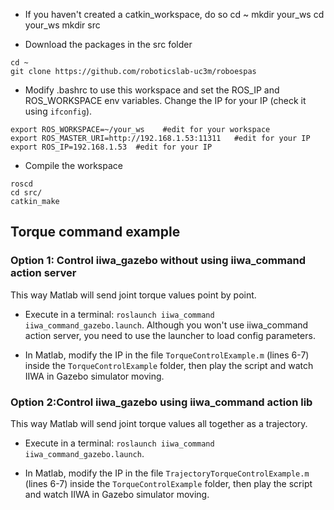 - If you haven't created a catkin_workspace, do so
cd ~
mkdir your_ws
cd your_ws
mkdir src

- Download the packages in the src folder
```
cd ~
git clone https://github.com/roboticslab-uc3m/roboespas
```

- Modify .bashrc to use this workspace and set the ROS_IP and ROS_WORKSPACE env variables. Change the IP for your IP (check it using ```ifconfig```).
```
export ROS_WORKSPACE=~/your_ws    #edit for your workspace
export ROS_MASTER_URI=http://192.168.1.53:11311   #edit for your IP
export ROS_IP=192.168.1.53  #edit for your IP
```
- Compile the workspace
```
roscd
cd src/
catkin_make
```
## Torque command example
### Option 1: Control iiwa_gazebo without using iiwa_command action server
This way Matlab will send joint torque values point by point.
- Execute in a terminal: ```roslaunch iiwa_command iiwa_command_gazebo.launch```. Although you won't use iiwa_command action server, you need to use the launcher to load config parameters.

- In Matlab, modify the IP in the file ```TorqueControlExample.m``` (lines 6-7) inside the ```TorqueControlExample``` folder, then play the script and watch IIWA in Gazebo simulator moving.

### Option 2:Control iiwa_gazebo using iiwa_command action lib
This way Matlab will send joint torque values all together as a trajectory.
- Execute in a terminal: ```roslaunch iiwa_command iiwa_command_gazebo.launch```.

- In Matlab, modify the IP in the file ```TrajectoryTorqueControlExample.m``` (lines 6-7) inside the ```TorqueControlExample``` folder, then play the script and watch IIWA in Gazebo simulator moving.
